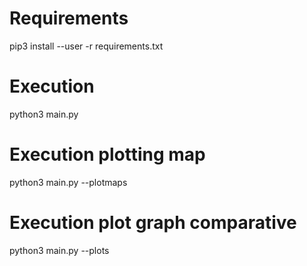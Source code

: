 # Requirements

pip3 install --user -r requirements.txt

# Execution

python3 main.py

# Execution plotting map

python3 main.py --plotmaps

# Execution plot graph comparative

python3 main.py --plots
